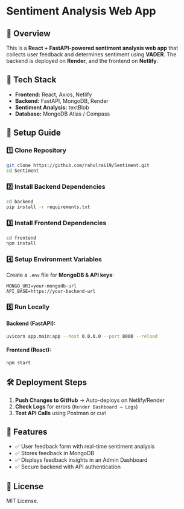 # Sentiment Analysis Web App

## 📌 Overview
This is a **React + FastAPI-powered sentiment analysis web app** that collects user feedback and determines sentiment using **VADER**. The backend is deployed on **Render**, and the frontend on **Netlify**.

## 🚀 Tech Stack
- **Frontend:** React, Axios, Netlify
- **Backend:** FastAPI, MongoDB, Render
- **Sentiment Analysis:** textBlob
- **Database:** MongoDB Atlas / Compass

## 🔧 Setup Guide
### 1️⃣ Clone Repository
```bash
git clone https://github.com/rahulrai19/Sentiment.git
cd Sentiment
```

### 2️⃣ Install Backend Dependencies
```bash
cd backend
pip install -r requirements.txt
```

### 3️⃣ Install Frontend Dependencies
```bash
cd frontend
npm install
```

### 4️⃣ Setup Environment Variables
Create a `.env` file for **MongoDB & API keys**:
```env
MONGO_URI=your-mongodb-url
API_BASE=https://your-backend-url
```

### 5️⃣ Run Locally
#### Backend (FastAPI):
```bash
uvicorn app.main:app --host 0.0.0.0 --port 8000 --reload
```
#### Frontend (React):
```bash
npm start
```

## 🛠 Deployment Steps
1. **Push Changes to GitHub** → Auto-deploys on Netlify/Render
2. **Check Logs** for errors (`Render Dashboard → Logs`)
3. **Test API Calls** using Postman or curl

## 📌 Features
- ✅ User feedback form with real-time sentiment analysis
- ✅ Stores feedback in MongoDB
- ✅ Displays feedback insights in an Admin Dashboard
- ✅ Secure backend with API authentication

## 📜 License
MIT License.
